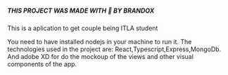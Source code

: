 ##### THIS PROJECT WAS MADE WITH 💖 BY BRANDOX


This is a aplication to get couple being ITLA student

You need to have installed nodejs in your machine to run it. The technologies used in the project are: React,Typescript,Express,MongoDb. And adobe XD for do the mockoup of the views and other visual components of the app.


